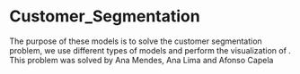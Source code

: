 # Customer_Segmentation
The purpose of these models is to solve the customer segmentation problem, we use different types of models and perform the visualization of . This problem was solved by Ana Mendes, Ana Lima and Afonso Capela
